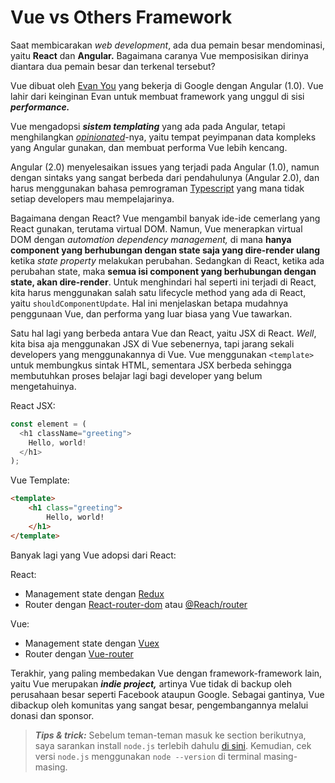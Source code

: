 # Vue vs Others Framework

Saat membicarakan *web development*, ada dua pemain besar mendominasi, yaitu **React** dan **Angular.** Bagaimana caranya Vue memposisikan dirinya diantara dua pemain besar dan terkenal tersebut?

Vue dibuat oleh [Evan You](https://github.com/yyx990803) yang bekerja di Google dengan Angular (1.0). Vue lahir dari keinginan Evan untuk membuat framework yang unggul di sisi ***performance.***

Vue mengadopsi ***sistem templating*** yang ada pada Angular, tetapi menghilangkan [*opinionated*](https://dev.to/heroku/opinionated-or-not-choosing-the-right-framework-for-the-job-4e9f)-nya, yaitu tempat peyimpanan data kompleks yang Angular gunakan, dan membuat performa Vue lebih kencang.

Angular (2.0) menyelesaikan issues yang terjadi pada Angular (1.0), namun dengan sintaks yang sangat berbeda dari pendahulunya (Angular 2.0), dan harus menggunakan bahasa pemrograman [Typescript](https://www.typescriptlang.org/) yang mana tidak setiap developers mau mempelajarinya.

Bagaimana dengan React? Vue mengambil banyak ide-ide cemerlang yang React gunakan, terutama virtual DOM. Namun, Vue menerapkan virtual DOM dengan *automation dependency management,* di mana **hanya component yang berhubungan dengan state saja yang dire-render ulang** ketika *state property* melakukan perubahan. Sedangkan di React, ketika ada perubahan state, maka **semua isi component yang berhubungan dengan state, akan dire-render**. Untuk menghindari hal seperti ini terjadi di React, kita harus menggunakan salah satu lifecycle method yang ada di React, yaitu `shouldComponentUpdate`. Hal ini menjelaskan betapa mudahnya penggunaan Vue, dan performa yang luar biasa yang Vue tawarkan.

Satu hal lagi yang berbeda antara Vue dan React, yaitu JSX di React. *Well*, kita bisa aja menggunakan JSX di Vue sebenernya, tapi jarang sekali developers yang menggunakannya di Vue. Vue menggunakan `<template>` untuk membungkus sintak HTML, sementara JSX berbeda sehingga membutuhkan proses belajar lagi bagi developer yang belum mengetahuinya.

React JSX:

```js
const element = (
  <h1 className="greeting">
    Hello, world!
  </h1>
);
```

Vue Template:

```html
<template>
    <h1 class="greeting">
        Hello, world!
    </h1>
</template>
```

Banyak lagi yang Vue adopsi dari React:

React:

* Management state dengan [Redux](https://redux.js.org/)
* Router dengan [React-router-dom](https://www.npmjs.com/package/react-router-dom) atau [@Reach/router](https://reach.tech/router)

Vue:

* Management state dengan [Vuex](https://vuex.vuejs.org/)
* Router dengan [Vue-router](https://router.vuejs.org/)

Terakhir, yang paling membedakan Vue dengan framework-framework lain, yaitu Vue merupakan ***indie project,*** artinya Vue tidak di backup oleh perusahaan besar seperti Facebook ataupun Google. Sebagai gantinya, Vue dibackup oleh komunitas yang sangat besar, pengembangannya melalui donasi dan sponsor.

> ***Tips & trick:*** Sebelum teman-teman masuk ke section berikutnya, saya sarankan install `node.js` terlebih dahulu [di sini](https://medium.com/@w.syah123/cara-install-node-js-dan-buat-project-vue-windows-10-64-bit-e6606be6691f). Kemudian, cek versi `node.js` menggunakan `node --version` di terminal masing-masing.
